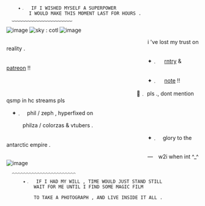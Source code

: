       ⠀ ✦﹒ ⠀IF I WISHED MYSELF A SUPERPOWER
      ⠀     I WOULD MAKE THIS MOMENT LAST FOR HOURS .
      ‿‿‿‿‿‿‿‿‿‿‿‿‿‿‿‿‿‿‿‿‿‿

![image](https://github.com/colorza/colorza/assets/138011858/18a69c9b-79fd-4e93-b3ab-499c364b9cea)
![sky : cotl](https://github.com/colorza/colorza/assets/138011858/2027b50d-faa0-42f7-a621-9e1c9ddf441b)
![image](https://github.com/colorza/colorza/assets/138011858/9d9fdf4f-a0a5-4b33-892a-e71fffa53d2e)


 ⠀  ⠀  ⠀  ⠀  ⠀  ⠀  ⠀  ⠀  ⠀   ⠀  ⠀  ⠀  ⠀  ⠀  ⠀  ⠀  ⠀ ⠀  ⠀  ⠀  ⠀  ⠀  ⠀  ⠀  ⠀  ⠀   i 've lost my trust on reality .

 ⠀  ⠀  ⠀  ⠀  ⠀  ⠀  ⠀  ⠀  ⠀   ⠀  ⠀  ⠀  ⠀  ⠀  ⠀  ⠀  ⠀ ⠀  ⠀  ⠀  ⠀  ⠀  ⠀  ⠀  ⠀  ⠀   ✦﹒ ⠀  [rntry](https://rentry.co/oldza) & [patreon](https://www.patreon.com/glorytotheae) !!

  ⠀  ⠀  ⠀  ⠀  ⠀  ⠀  ⠀  ⠀  ⠀   ⠀  ⠀  ⠀  ⠀  ⠀  ⠀  ⠀  ⠀ ⠀  ⠀  ⠀  ⠀  ⠀  ⠀  ⠀  ⠀  ⠀   ✦﹒ ⠀  [note](https://twitter.com/WolfyNotWitch/status/1701137097305075839?t=zR2eZnKO2umRn1GPxh7Nzg&s=19) !!

  ⠀  ⠀  ⠀  ⠀  ⠀  ⠀  ⠀  ⠀  ⠀   ⠀  ⠀  ⠀  ⠀  ⠀  ⠀  ⠀  ⠀ ⠀  ⠀  ⠀  ⠀  ⠀  ⠀  ⠀     📜﹒ pls ., dont mention qsmp in hc streams pls

   ⠀ ✦﹒ ⠀phil / zeph , hyperfixed on 
   
   ⠀          ⠀ ⠀  philza / colorzas & vtubers .

   ⠀    ⠀    ⠀    ⠀    ⠀    ⠀    ⠀    ⠀    ⠀    ⠀    ⠀    ⠀    ⠀    ⠀    ⠀     ⠀    ⠀    ⠀    ⠀       ⠀    ⠀    ⠀    ⠀    ⠀    ⠀                            ⠀ ✦﹒ ⠀glory to the antarctic empire .

  ⠀    ⠀    ⠀    ⠀    ⠀    ⠀    ⠀    ⠀    ⠀    ⠀    ⠀    ⠀    ⠀    ⠀    ⠀     ⠀    ⠀    ⠀    ⠀       ⠀    ⠀    ⠀    ⠀    ⠀    ⠀                                ⠀ — ⠀w2i when int ^_^
   ![image](https://github.com/colorza/colorza/assets/138011858/94466218-77db-4f34-a0c1-cf982557272f)


   
      ⁀⁀⁀⁀⁀⁀⁀⁀⁀⁀⁀⁀⁀⁀⁀⁀⁀⁀⁀⁀⁀⁀⁀
          ✦﹒ ⠀IF I HAD MY WILL , TIME WOULD JUST STAND STILL
              WAIT FOR ME UNTIL I FIND SOME MAGIC FILM

              TO TAKE A PHOTOGRAPH , AND LIVE INSIDE IT ALL .
